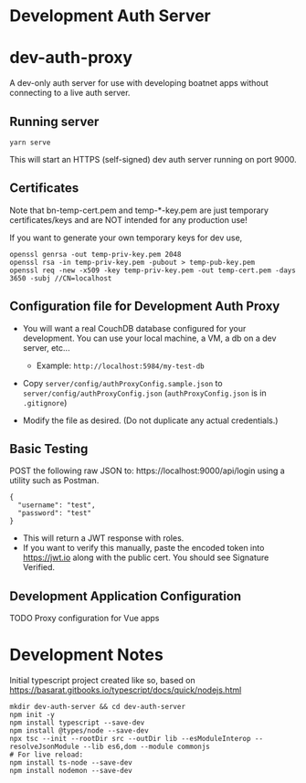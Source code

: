 # Development Auth Server
# dev-auth-proxy

A dev-only auth server for use with developing boatnet apps without connecting to a live auth server.

## Running server
```
yarn serve
```
This will start an HTTPS (self-signed) dev auth server running on port 9000.

## Certificates
Note that bn-temp-cert.pem and temp-\*-key.pem are just temporary certificates/keys and are NOT intended for any production use!

If you want to generate your own temporary keys for dev use,

```
openssl genrsa -out temp-priv-key.pem 2048
openssl rsa -in temp-priv-key.pem -pubout > temp-pub-key.pem
openssl req -new -x509 -key temp-priv-key.pem -out temp-cert.pem -days 3650 -subj //CN=localhost
```


## Configuration file for Development Auth Proxy

- You will want a real CouchDB database configured for your development. You can use your local machine, a VM, a db on a dev server, etc...

  - Example: `http://localhost:5984/my-test-db`

- Copy `server/config/authProxyConfig.sample.json` to `server/config/authProxyConfig.json` (`authProxyConfig.json` is in `.gitignore`)

- Modify the file as desired. (Do not duplicate any actual credentials.)

## Basic Testing

POST the following raw JSON to: https://localhost:9000/api/login using a utility such as Postman.

```
{
  "username": "test",
  "password": "test"
}
```

- This will return a JWT response with roles.
- If you want to verify this manually, paste the encoded token into https://jwt.io along with the public cert. You should see Signature Verified.

## Development Application Configuration

TODO Proxy configuration for Vue apps

# Development Notes

Initial typescript project created like so, based on https://basarat.gitbooks.io/typescript/docs/quick/nodejs.html

```
mkdir dev-auth-server && cd dev-auth-server
npm init -y
npm install typescript --save-dev
npm install @types/node --save-dev
npx tsc --init --rootDir src --outDir lib --esModuleInterop --resolveJsonModule --lib es6,dom --module commonjs
# For live reload:
npm install ts-node --save-dev
npm install nodemon --save-dev
